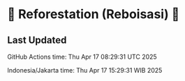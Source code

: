 
# 🌳 Reforestation (Reboisasi) 🌲

## Last Updated

GitHub Actions time: Thu Apr 17 08:29:31 UTC 2025

Indonesia/Jakarta time: Thu Apr 17 15:29:31 WIB 2025
